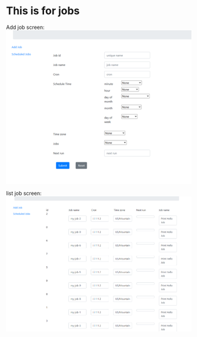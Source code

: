 # This is for jobs

Add job screen: ![addjob](images/addjob.png)

list job screen: ![listjob](images/listjobs.png)